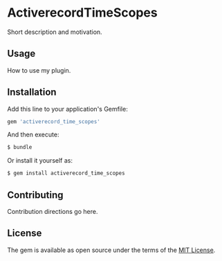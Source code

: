 # ActiverecordTimeScopes
Short description and motivation.

## Usage
How to use my plugin.

## Installation
Add this line to your application's Gemfile:

```ruby
gem 'activerecord_time_scopes'
```

And then execute:
```bash
$ bundle
```

Or install it yourself as:
```bash
$ gem install activerecord_time_scopes
```

## Contributing
Contribution directions go here.

## License
The gem is available as open source under the terms of the [MIT License](https://opensource.org/licenses/MIT).
